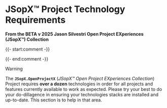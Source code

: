 ﻿
# JSopX™ Project Technology Requirements

**From the ﻿BETA v 2025 Jason Silvestri Open Project EXperiences (JSopX™) Collection**

{{- start:comment -}}
<!-- START JSOPX NOVA DOCX HEADER
group: 'JSopX™ Project Technology Requirements'
subGroup: 'Read Me'
IsProductionReady: true
IsDraft: false
toc: true
END JSOPX NOVA DOCX HEADER -->
{{- end:comment -}}


> [!WARNING]
> The **`JSopX.OpenProjectX`** (_JSopX™ Open Project EXperiences Collection_) Project requires **over a dozen** technologies in order for all projects and features currently available to work as expected. Please try your best to do your do-dillagence in ensuring your technologies stacks are installed and up-to-date.
This section is to help in that area.

